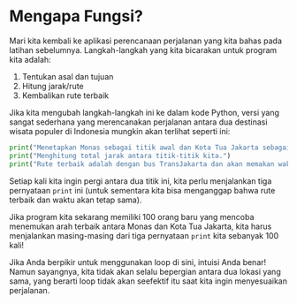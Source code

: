 # Mengapa Fungsi?
Mari kita kembali ke aplikasi perencanaan perjalanan yang kita bahas pada latihan sebelumnya. Langkah-langkah yang kita bicarakan untuk program kita adalah:

1. Tentukan asal dan tujuan
2. Hitung jarak/rute
3. Kembalikan rute terbaik

Jika kita mengubah langkah-langkah ini ke dalam kode Python, versi yang sangat sederhana yang merencanakan perjalanan antara dua destinasi wisata populer di Indonesia mungkin akan terlihat seperti ini:

```python
print("Menetapkan Monas sebagai titik awal dan Kota Tua Jakarta sebagai tujuan kita.")
print("Menghitung total jarak antara titik-titik kita.")
print("Rute terbaik adalah dengan bus TransJakarta dan akan memakan waktu sekitar 20 menit.")
```

Setiap kali kita ingin pergi antara dua titik ini, kita perlu menjalankan tiga pernyataan `print` ini (untuk sementara kita bisa menganggap bahwa rute terbaik dan waktu akan tetap sama).

Jika program kita sekarang memiliki 100 orang baru yang mencoba menemukan arah terbaik antara Monas dan Kota Tua Jakarta, kita harus menjalankan masing-masing dari tiga pernyataan `print` kita sebanyak 100 kali!

Jika Anda berpikir untuk menggunakan loop di sini, intuisi Anda benar! Namun sayangnya, kita tidak akan selalu bepergian antara dua lokasi yang sama, yang berarti loop tidak akan seefektif itu saat kita ingin menyesuaikan perjalanan.